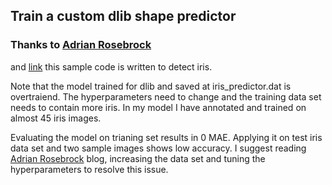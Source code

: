 ## Train a custom dlib shape predictor
### Thanks to [Adrian Rosebrock](https://www.pyimagesearch.com/2019/12/16/training-a-custom-dlib-shape-predictor/)
and [link](https://medium.com/datadriveninvestor/training-alternative-dlib-shape-predictor-models-using-python-d1d8f8bd9f5c)
this sample code is written to detect iris. 

Note that the model trained for dlib and saved at iris_predictor.dat is overtraiend. The hyperparameters need to change and the training data set
needs to contain more iris. In my model I have annotated and trained on almost 45 iris images.

Evaluating the model on trianing set results in 0 MAE. Applying it on test iris data set and two sample images shows low accuracy. I suggest reading 
[Adrian Rosebrock](https://www.pyimagesearch.com/2019/12/16/training-a-custom-dlib-shape-predictor/) blog, increasing the data set and tuning
the hyperparameters to resolve this issue.

